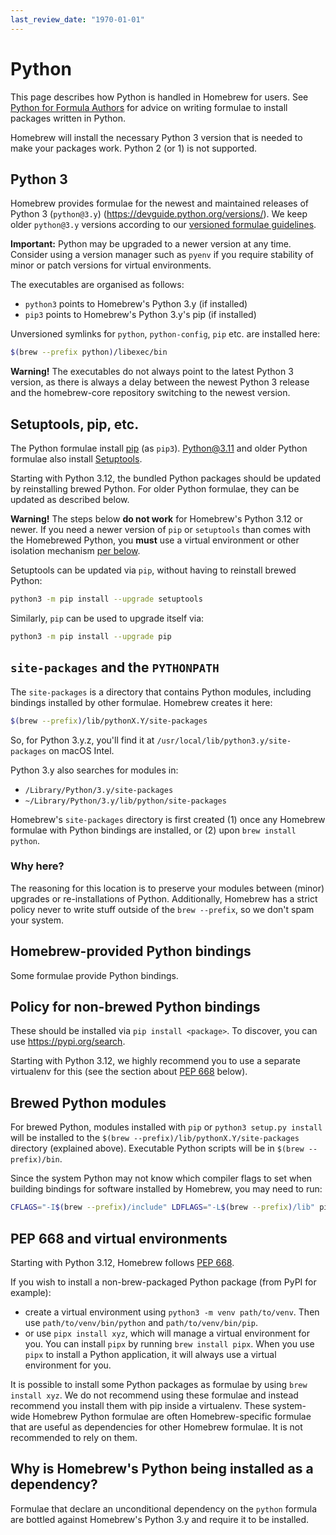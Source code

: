 ```yaml
---
last_review_date: "1970-01-01"
---
```


# Python

This page describes how Python is handled in Homebrew for users. See [Python for Formula Authors](Python-for-Formula-Authors.md) for advice on writing formulae to install packages written in Python.

Homebrew will install the necessary Python 3 version that is needed to make your packages work. Python 2 (or 1) is not supported.

## Python 3

Homebrew provides formulae for the newest and maintained releases of Python 3 (`python@3.y`) (<https://devguide.python.org/versions/>).
We keep older `python@3.y` versions according to our [versioned formulae guidelines](https://docs.brew.sh/Versions).

**Important:** Python may be upgraded to a newer version at any time. Consider using a version
manager such as `pyenv` if you require stability of minor or patch versions for virtual environments.

The executables are organised as follows:

* `python3` points to Homebrew's Python 3.y (if installed)
* `pip3` points to Homebrew's Python 3.y's pip (if installed)

Unversioned symlinks for `python`, `python-config`, `pip` etc. are installed here:

```sh
$(brew --prefix python)/libexec/bin
```

**Warning!** The executables do not always point to the latest Python 3 version, as there is always a delay between the newest Python 3 release and the homebrew-core repository switching to the newest version.

## Setuptools, pip, etc.

The Python formulae install [pip](https://pip.pypa.io/) (as `pip3`). Python@3.11 and older Python formulae also install [Setuptools](https://pypi.org/project/setuptools/).

Starting with Python 3.12, the bundled Python packages should be updated by reinstalling brewed Python. For older Python formulae, they can be updated as described below.

**Warning!** The steps below **do not work** for Homebrew's Python 3.12 or newer. If you need a newer version of `pip` or `setuptools` than comes with the Homebrewed Python, you **must** use a virtual environment or other isolation mechanism [per below](#pep-668-and-virtual-environments).

Setuptools can be updated via `pip`, without having to reinstall brewed Python:

```sh
python3 -m pip install --upgrade setuptools
```

Similarly, `pip` can be used to upgrade itself via:

```sh
python3 -m pip install --upgrade pip
```

## `site-packages` and the `PYTHONPATH`

The `site-packages` is a directory that contains Python modules, including bindings installed by other formulae. Homebrew creates it here:

```sh
$(brew --prefix)/lib/pythonX.Y/site-packages
```

So, for Python 3.y.z, you'll find it at `/usr/local/lib/python3.y/site-packages` on macOS Intel.

Python 3.y also searches for modules in:

* `/Library/Python/3.y/site-packages`
* `~/Library/Python/3.y/lib/python/site-packages`

Homebrew's `site-packages` directory is first created (1) once any Homebrew formulae with Python bindings are installed, or (2) upon `brew install python`.

### Why here?

The reasoning for this location is to preserve your modules between (minor) upgrades or re-installations of Python. Additionally, Homebrew has a strict policy never to write stuff outside of the `brew --prefix`, so we don't spam your system.

## Homebrew-provided Python bindings

Some formulae provide Python bindings.

## Policy for non-brewed Python bindings

These should be installed via `pip install <package>`. To discover, you can use <https://pypi.org/search>.

Starting with Python 3.12, we highly recommend you to use a separate virtualenv for this (see the section about [PEP 668](https://peps.python.org/pep-0668/#marking-an-interpreter-as-using-an-external-package-manager) below).

## Brewed Python modules

For brewed Python, modules installed with `pip` or `python3 setup.py install` will be installed to the `$(brew --prefix)/lib/pythonX.Y/site-packages` directory (explained above). Executable Python scripts will be in `$(brew --prefix)/bin`.

Since the system Python may not know which compiler flags to set when building bindings for software installed by Homebrew, you may need to run:

```sh
CFLAGS="-I$(brew --prefix)/include" LDFLAGS="-L$(brew --prefix)/lib" pip install <package>
```

## PEP 668 and virtual environments

Starting with Python 3.12, Homebrew follows [PEP 668](https://peps.python.org/pep-0668/#marking-an-interpreter-as-using-an-external-package-manager).

If you wish to install a non-brew-packaged Python package (from PyPI for example):

* create a virtual environment using `python3 -m venv path/to/venv`. Then use `path/to/venv/bin/python` and `path/to/venv/bin/pip`.
* or use `pipx install xyz`, which will manage a virtual environment for you.
  You can install `pipx` by running `brew install pipx`.
  When you use `pipx` to install a Python application, it will always use a virtual environment for you.

It is possible to install some Python packages as formulae by using `brew install xyz`. We do not recommend using these formulae and instead recommend you install them with pip inside a virtualenv. These system-wide Homebrew Python formulae are often Homebrew-specific formulae that are useful as dependencies for other Homebrew formulae. It is not recommended to rely on them.

## Why is Homebrew's Python being installed as a dependency?

Formulae that declare an unconditional dependency on the `python` formula are bottled against Homebrew's Python 3.y and require it to be installed.
